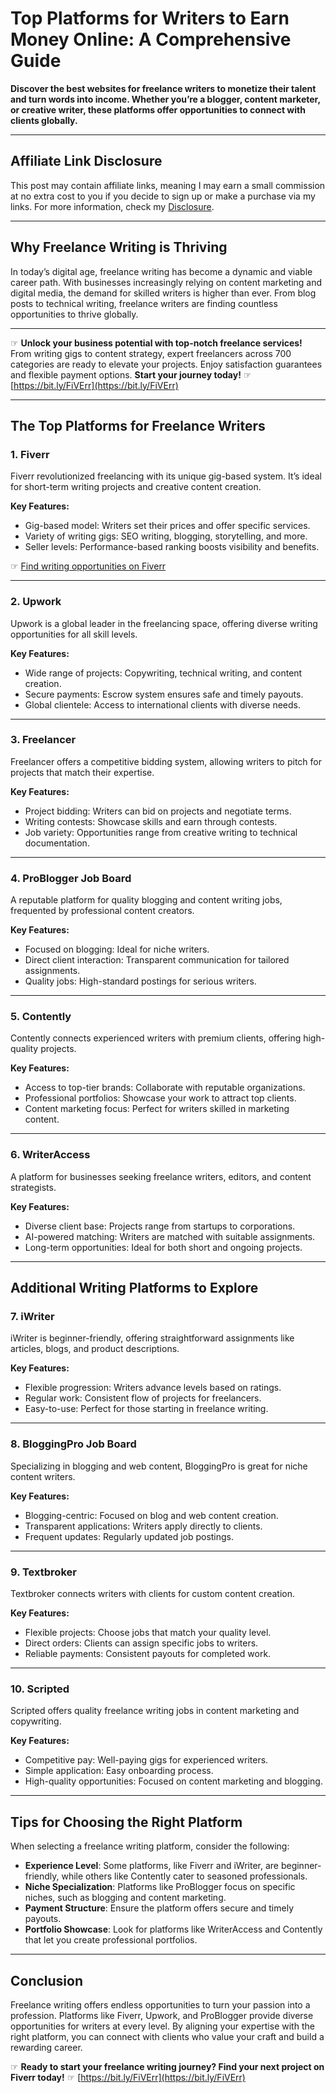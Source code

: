 # Top Platforms for Writers to Earn Money Online: A Comprehensive Guide

**Discover the best websites for freelance writers to monetize their talent and turn words into income. Whether you’re a blogger, content marketer, or creative writer, these platforms offer opportunities to connect with clients globally.**

---

## Affiliate Link Disclosure

This post may contain affiliate links, meaning I may earn a small commission at no extra cost to you if you decide to sign up or make a purchase via my links. For more information, check my [Disclosure](https://www.hustlenorth.com/affiliate-link-disclosure/).

---

## Why Freelance Writing is Thriving

In today’s digital age, freelance writing has become a dynamic and viable career path. With businesses increasingly relying on content marketing and digital media, the demand for skilled writers is higher than ever. From blog posts to technical writing, freelance writers are finding countless opportunities to thrive globally.

---

☞ **Unlock your business potential with top-notch freelance services!** From writing gigs to content strategy, expert freelancers across 700 categories are ready to elevate your projects. Enjoy satisfaction guarantees and flexible payment options. **Start your journey today!** ☞ [https://bit.ly/FiVErr](https://bit.ly/FiVErr)

---

## The Top Platforms for Freelance Writers

### 1. Fiverr
Fiverr revolutionized freelancing with its unique gig-based system. It’s ideal for short-term writing projects and creative content creation.

**Key Features:**
- Gig-based model: Writers set their prices and offer specific services.
- Variety of writing gigs: SEO writing, blogging, storytelling, and more.
- Seller levels: Performance-based ranking boosts visibility and benefits.

☞ [Find writing opportunities on Fiverr](https://bit.ly/FiVErr)

---

### 2. Upwork
Upwork is a global leader in the freelancing space, offering diverse writing opportunities for all skill levels.

**Key Features:**
- Wide range of projects: Copywriting, technical writing, and content creation.
- Secure payments: Escrow system ensures safe and timely payouts.
- Global clientele: Access to international clients with diverse needs.

---

### 3. Freelancer
Freelancer offers a competitive bidding system, allowing writers to pitch for projects that match their expertise.

**Key Features:**
- Project bidding: Writers can bid on projects and negotiate terms.
- Writing contests: Showcase skills and earn through contests.
- Job variety: Opportunities range from creative writing to technical documentation.

---

### 4. ProBlogger Job Board
A reputable platform for quality blogging and content writing jobs, frequented by professional content creators.

**Key Features:**
- Focused on blogging: Ideal for niche writers.
- Direct client interaction: Transparent communication for tailored assignments.
- Quality jobs: High-standard postings for serious writers.

---

### 5. Contently
Contently connects experienced writers with premium clients, offering high-quality projects.

**Key Features:**
- Access to top-tier brands: Collaborate with reputable organizations.
- Professional portfolios: Showcase your work to attract top clients.
- Content marketing focus: Perfect for writers skilled in marketing content.

---

### 6. WriterAccess
A platform for businesses seeking freelance writers, editors, and content strategists.

**Key Features:**
- Diverse client base: Projects range from startups to corporations.
- AI-powered matching: Writers are matched with suitable assignments.
- Long-term opportunities: Ideal for both short and ongoing projects.

---

## Additional Writing Platforms to Explore

### 7. iWriter
iWriter is beginner-friendly, offering straightforward assignments like articles, blogs, and product descriptions.

**Key Features:**
- Flexible progression: Writers advance levels based on ratings.
- Regular work: Consistent flow of projects for freelancers.
- Easy-to-use: Perfect for those starting in freelance writing.

---

### 8. BloggingPro Job Board
Specializing in blogging and web content, BloggingPro is great for niche content writers.

**Key Features:**
- Blogging-centric: Focused on blog and web content creation.
- Transparent applications: Writers apply directly to clients.
- Frequent updates: Regularly updated job postings.

---

### 9. Textbroker
Textbroker connects writers with clients for custom content creation.

**Key Features:**
- Flexible projects: Choose jobs that match your quality level.
- Direct orders: Clients can assign specific jobs to writers.
- Reliable payments: Consistent payouts for completed work.

---

### 10. Scripted
Scripted offers quality freelance writing jobs in content marketing and copywriting.

**Key Features:**
- Competitive pay: Well-paying gigs for experienced writers.
- Simple application: Easy onboarding process.
- High-quality opportunities: Focused on content marketing and blogging.

---

## Tips for Choosing the Right Platform

When selecting a freelance writing platform, consider the following:
- **Experience Level**: Some platforms, like Fiverr and iWriter, are beginner-friendly, while others like Contently cater to seasoned professionals.
- **Niche Specialization**: Platforms like ProBlogger focus on specific niches, such as blogging and content marketing.
- **Payment Structure**: Ensure the platform offers secure and timely payouts.
- **Portfolio Showcase**: Look for platforms like WriterAccess and Contently that let you create professional portfolios.

---

## Conclusion

Freelance writing offers endless opportunities to turn your passion into a profession. Platforms like Fiverr, Upwork, and ProBlogger provide diverse opportunities for writers at every level. By aligning your expertise with the right platform, you can connect with clients who value your craft and build a rewarding career.

☞ **Ready to start your freelance writing journey? Find your next project on Fiverr today!** ☞ [https://bit.ly/FiVErr](https://bit.ly/FiVErr)
